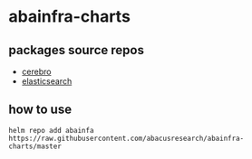 # abainfra-charts
## packages source repos
* [cerebro](https://github.com/abacusresearch/cerebro-kubernetes)
* [elasticsearch](https://github.com/abacusresearch/helm-elasticsearch)

## how to use
```
helm repo add abainfa https://raw.githubusercontent.com/abacusresearch/abainfra-charts/master
```
